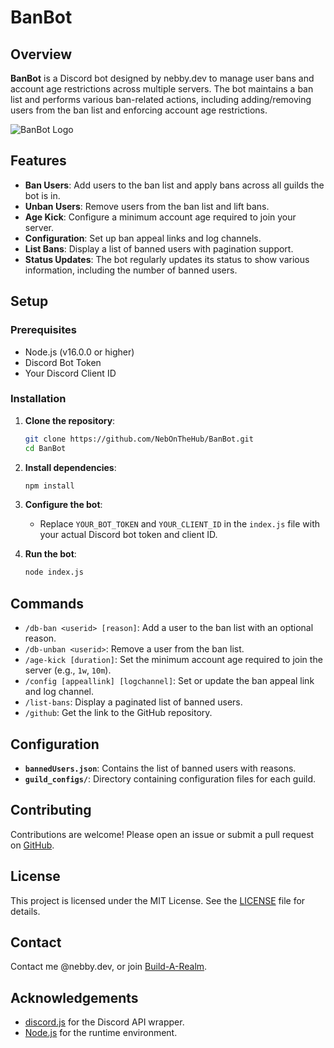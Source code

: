 # BanBot

## Overview

**BanBot** is a Discord bot designed by nebby.dev to manage user bans and account age restrictions across multiple servers. The bot maintains a ban list and performs various ban-related actions, including adding/removing users from the ban list and enforcing account age restrictions.

![BanBot Logo](https://media.discordapp.net/attachments/1203830553820790795/1274554947010302044/1723947959650.png?ex=66ca964b&is=66c944cb&hm=b2dc3afc71be91a9da3daf281dad1f4701b0c3c917afe1d530f904509ee6655e&=&format=webp&quality=lossless&width=562&height=562)

## Features

- **Ban Users**: Add users to the ban list and apply bans across all guilds the bot is in.
- **Unban Users**: Remove users from the ban list and lift bans.
- **Age Kick**: Configure a minimum account age required to join your server.
- **Configuration**: Set up ban appeal links and log channels.
- **List Bans**: Display a list of banned users with pagination support.
- **Status Updates**: The bot regularly updates its status to show various information, including the number of banned users.

## Setup

### Prerequisites

- Node.js (v16.0.0 or higher)
- Discord Bot Token
- Your Discord Client ID

### Installation

1. **Clone the repository**:
    ```bash
    git clone https://github.com/NebOnTheHub/BanBot.git
    cd BanBot
    ```

2. **Install dependencies**:
    ```bash
    npm install
    ```

3. **Configure the bot**:
    - Replace `YOUR_BOT_TOKEN` and `YOUR_CLIENT_ID` in the `index.js` file with your actual Discord bot token and client ID.

4. **Run the bot**:
    ```bash
    node index.js
    ```

## Commands

- `/db-ban <userid> [reason]`: Add a user to the ban list with an optional reason.
- `/db-unban <userid>`: Remove a user from the ban list.
- `/age-kick [duration]`: Set the minimum account age required to join the server (e.g., `1w`, `10m`).
- `/config [appeallink] [logchannel]`: Set or update the ban appeal link and log channel.
- `/list-bans`: Display a paginated list of banned users.
- `/github`: Get the link to the GitHub repository.

## Configuration

- **`bannedUsers.json`**: Contains the list of banned users with reasons.
- **`guild_configs/`**: Directory containing configuration files for each guild.

## Contributing

Contributions are welcome! Please open an issue or submit a pull request on [GitHub](https://github.com/NebOnTheHub/BanBot).

## License

This project is licensed under the MIT License. See the [LICENSE](LICENSE) file for details.

## Contact

Contact me @nebby.dev, or join [Build-A-Realm](https://discord.gg/d4KpNaXM9v).

## Acknowledgements

- [discord.js](https://discord.js.org/) for the Discord API wrapper.
- [Node.js](https://nodejs.org/) for the runtime environment.

